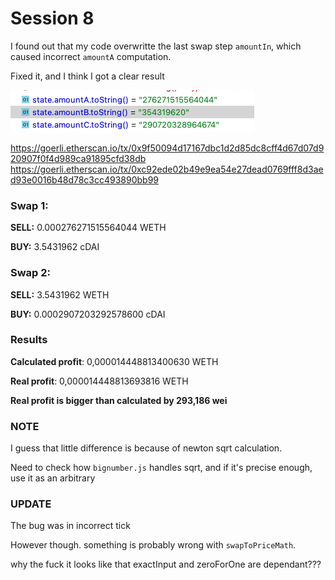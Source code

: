 # Session 8

I found out that my code overwritte the last swap step `amountIn`,
which caused incorrect `amountA` computation.

Fixed it, and I think I got a clear result

![](probablySuccess.png "Info")

https://goerli.etherscan.io/tx/0x9f50094d17167dbc1d2d85dc8cff4d67d07d920907f0f4d989ca91895cfd38db
https://goerli.etherscan.io/tx/0xc92ede02b49e9ea54e27dead0769fff8d3aed93e0016b48d78c3cc493890bb99

### Swap 1:
**SELL:** 0.000276271515564044 WETH

**BUY:** 3.5431962 cDAI

### Swap 2:
**SELL:** 3.5431962 WETH

**BUY:** 0.0002907203292578600 cDAI

### Results
**Calculated profit**: 0,000014448813400630 WETH

**Real profit**: 0,000014448813693816 WETH

**Real profit is bigger than calculated by 293,186 wei**

### NOTE

I guess that little difference is because of newton sqrt calculation.

Need to check how `bignumber.js` handles sqrt, and if it's precise enough,
use it as an arbitrary

### UPDATE
The bug was in incorrect tick

However though. something is probably wrong with `swapToPriceMath`.

why the fuck it looks like that exactInput and zeroForOne are dependant???

